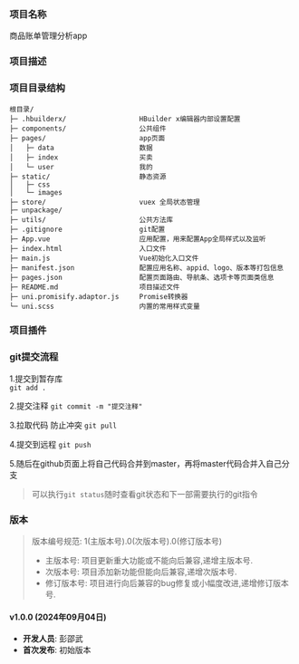 ### 项目名称
商品账单管理分析app

### 项目描述

### 项目目录结构
```
根目录/
├─ .hbuilderx/                  HBuilder x编辑器内部设置配置
├─ components/                  公共组件
├─ pages/                       app页面
│   ├─ data                     数据
│   ├─ index                    买卖
│   └─ user                     我的
├─ static/                      静态资源
│   ├─ css  
│   └─ images  
├─ store/                       vuex 全局状态管理
├─ unpackage/              
├─ utils/                       公共方法库
├─ .gitignore                   git配置
├─ App.vue                      应用配置，用来配置App全局样式以及监听
├─ index.html                   入口文件
├─ main.js                      Vue初始化入口文件
├─ manifest.json                配置应用名称、appid、logo、版本等打包信息
├─ pages.json                   配置页面路由、导航条、选项卡等页面类信息
├─ README.md                    项目描述文件
├─ uni.promisify.adaptor.js     Promise转换器
└─ uni.scss                     内置的常用样式变量

```

### 项目插件

### git提交流程
1.提交到暂存库  
`git add .`  

2.提交注释
`git commit -m "提交注释"`

3.拉取代码 防止冲突
`git pull`

4.提交到远程
`git push`

5.随后在github页面上将自己代码合并到master，再将master代码合并入自己分支

> 可以执行`git status`随时查看git状态和下一部需要执行的git指令

### 版本
> 版本编号规范: 
> 1(主版本号).0(次版本号).0(修订版本号)
> - 主版本号: 项目更新重大功能或不能向后兼容,递增主版本号.
> - 次版本号: 项目添加新功能但能向后兼容,递增次版本号.
> - 修订版本号: 项目进行向后兼容的bug修复或小幅度改进,递增修订版本号.

#### v1.0.0 (2024年09月04日)
- **开发人员**: 彭邵武
- **首次发布**: 初始版本